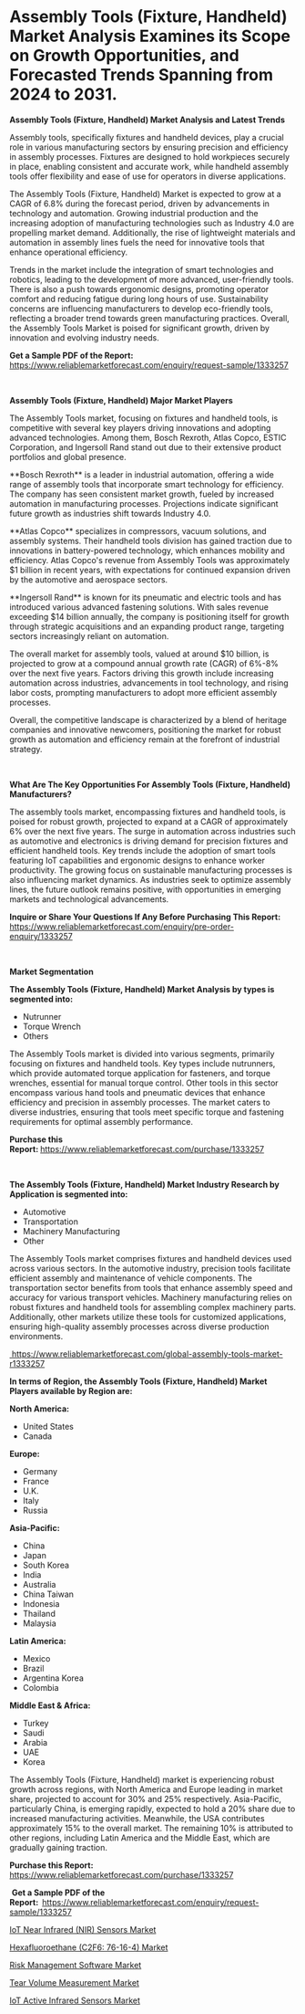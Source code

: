 <p><h1>Assembly Tools (Fixture, Handheld) Market Analysis Examines its Scope on Growth Opportunities, and Forecasted Trends Spanning from 2024 to 2031.</h1></p><p><strong>Assembly Tools (Fixture, Handheld) Market Analysis and Latest Trends</strong></p>
<p><p>Assembly tools, specifically fixtures and handheld devices, play a crucial role in various manufacturing sectors by ensuring precision and efficiency in assembly processes. Fixtures are designed to hold workpieces securely in place, enabling consistent and accurate work, while handheld assembly tools offer flexibility and ease of use for operators in diverse applications.</p><p>The Assembly Tools (Fixture, Handheld) Market is expected to grow at a CAGR of 6.8% during the forecast period, driven by advancements in technology and automation. Growing industrial production and the increasing adoption of manufacturing technologies such as Industry 4.0 are propelling market demand. Additionally, the rise of lightweight materials and automation in assembly lines fuels the need for innovative tools that enhance operational efficiency.</p><p>Trends in the market include the integration of smart technologies and robotics, leading to the development of more advanced, user-friendly tools. There is also a push towards ergonomic designs, promoting operator comfort and reducing fatigue during long hours of use. Sustainability concerns are influencing manufacturers to develop eco-friendly tools, reflecting a broader trend towards green manufacturing practices. Overall, the Assembly Tools Market is poised for significant growth, driven by innovation and evolving industry needs.</p></p>
<p><strong>Get a Sample PDF of the Report:&nbsp;</strong> <a href="https://www.reliablemarketforecast.com/enquiry/request-sample/1333257?utm_campaign=1140&utm_medium=2&utm_source=Github&utm_content=ia&utm_term=01102024&utm_id=assembly-tools-fixture-handheld">https://www.reliablemarketforecast.com/enquiry/request-sample/1333257</a></p>
<p>&nbsp;</p>
<p><strong>Assembly Tools (Fixture, Handheld) Major Market Players</strong></p>
<p><p>The Assembly Tools market, focusing on fixtures and handheld tools, is competitive with several key players driving innovations and adopting advanced technologies. Among them, Bosch Rexroth, Atlas Copco, ESTIC Corporation, and Ingersoll Rand stand out due to their extensive product portfolios and global presence.</p><p>**Bosch Rexroth** is a leader in industrial automation, offering a wide range of assembly tools that incorporate smart technology for efficiency. The company has seen consistent market growth, fueled by increased automation in manufacturing processes. Projections indicate significant future growth as industries shift towards Industry 4.0.</p><p>**Atlas Copco** specializes in compressors, vacuum solutions, and assembly systems. Their handheld tools division has gained traction due to innovations in battery-powered technology, which enhances mobility and efficiency. Atlas Copco's revenue from Assembly Tools was approximately $1 billion in recent years, with expectations for continued expansion driven by the automotive and aerospace sectors.</p><p>**Ingersoll Rand** is known for its pneumatic and electric tools and has introduced various advanced fastening solutions. With sales revenue exceeding $14 billion annually, the company is positioning itself for growth through strategic acquisitions and an expanding product range, targeting sectors increasingly reliant on automation.</p><p>The overall market for assembly tools, valued at around $10 billion, is projected to grow at a compound annual growth rate (CAGR) of 6%-8% over the next five years. Factors driving this growth include increasing automation across industries, advancements in tool technology, and rising labor costs, prompting manufacturers to adopt more efficient assembly processes.</p><p>Overall, the competitive landscape is characterized by a blend of heritage companies and innovative newcomers, positioning the market for robust growth as automation and efficiency remain at the forefront of industrial strategy.</p></p>
<p>&nbsp;</p>
<p><strong>What Are The Key Opportunities For Assembly Tools (Fixture, Handheld) Manufacturers?</strong></p>
<p><p>The assembly tools market, encompassing fixtures and handheld tools, is poised for robust growth, projected to expand at a CAGR of approximately 6% over the next five years. The surge in automation across industries such as automotive and electronics is driving demand for precision fixtures and efficient handheld tools. Key trends include the adoption of smart tools featuring IoT capabilities and ergonomic designs to enhance worker productivity. The growing focus on sustainable manufacturing processes is also influencing market dynamics. As industries seek to optimize assembly lines, the future outlook remains positive, with opportunities in emerging markets and technological advancements.</p></p>
<p><strong>Inquire or Share Your Questions If Any Before Purchasing This Report:</strong> <a href="https://www.reliablemarketforecast.com/enquiry/pre-order-enquiry/1333257?utm_campaign=1140&utm_medium=2&utm_source=Github&utm_content=ia&utm_term=01102024&utm_id=assembly-tools-fixture-handheld">https://www.reliablemarketforecast.com/enquiry/pre-order-enquiry/1333257</a></p>
<p>&nbsp;</p>
<p><strong>Market Segmentation</strong></p>
<p><strong>The Assembly Tools (Fixture, Handheld) Market Analysis by types is segmented into:</strong></p>
<p><ul><li>Nutrunner</li><li>Torque Wrench</li><li>Others</li></ul></p>
<p><p>The Assembly Tools market is divided into various segments, primarily focusing on fixtures and handheld tools. Key types include nutrunners, which provide automated torque application for fasteners, and torque wrenches, essential for manual torque control. Other tools in this sector encompass various hand tools and pneumatic devices that enhance efficiency and precision in assembly processes. The market caters to diverse industries, ensuring that tools meet specific torque and fastening requirements for optimal assembly performance.</p></p>
<p><strong>Purchase this Report:&nbsp;</strong><a href="https://www.reliablemarketforecast.com/purchase/1333257?utm_campaign=1140&utm_medium=2&utm_source=Github&utm_content=ia&utm_term=01102024&utm_id=assembly-tools-fixture-handheld">https://www.reliablemarketforecast.com/purchase/1333257</a></p>
<p>&nbsp;</p>
<p><strong>The Assembly Tools (Fixture, Handheld) Market Industry Research by Application is segmented into:</strong></p>
<p><ul><li>Automotive</li><li>Transportation</li><li>Machinery Manufacturing</li><li>Other</li></ul></p>
<p><p>The Assembly Tools market comprises fixtures and handheld devices used across various sectors. In the automotive industry, precision tools facilitate efficient assembly and maintenance of vehicle components. The transportation sector benefits from tools that enhance assembly speed and accuracy for various transport vehicles. Machinery manufacturing relies on robust fixtures and handheld tools for assembling complex machinery parts. Additionally, other markets utilize these tools for customized applications, ensuring high-quality assembly processes across diverse production environments.</p></p>
<p><a href="https://www.reliablemarketforecast.com/global-assembly-tools-market-r1333257?utm_campaign=1140&utm_medium=2&utm_source=Github&utm_content=ia&utm_term=01102024&utm_id=assembly-tools-fixture-handheld">&nbsp;https://www.reliablemarketforecast.com/global-assembly-tools-market-r1333257</a></p>
<p><strong>In terms of Region, the Assembly Tools (Fixture, Handheld) Market Players available by Region are:</strong></p>
<p>
    <p> <strong> North America: </strong>
        <ul>
            <li>United States</li>
            <li>Canada</li>
        </ul>
        </p> 
    <p> <strong> Europe: </strong>
        <ul>
            <li>Germany</li>
            <li>France</li>
            <li>U.K.</li>
            <li>Italy</li>
            <li>Russia</li>
        </ul>
        </p> 
    <p> <strong> Asia-Pacific: </strong>
        <ul>
            <li>China</li>
            <li>Japan</li>
            <li>South Korea</li>
            <li>India</li>
            <li>Australia</li>
            <li>China Taiwan</li>
            <li>Indonesia</li>
            <li>Thailand</li>
            <li>Malaysia</li>
        </ul>
        </p> 
    <p> <strong> Latin America: </strong>
        <ul>
            <li>Mexico</li>
            <li>Brazil</li>
            <li>Argentina Korea</li>
            <li>Colombia</li>
        </ul>
        </p> 
    <p> <strong> Middle East & Africa: </strong>
        <ul>
            <li>Turkey</li>
            <li>Saudi</li>
            <li>Arabia</li>
            <li>UAE</li>
            <li>Korea</li>
        </ul>
    </p>
    </p>
<p><p>The Assembly Tools (Fixture, Handheld) market is experiencing robust growth across regions, with North America and Europe leading in market share, projected to account for 30% and 25% respectively. Asia-Pacific, particularly China, is emerging rapidly, expected to hold a 20% share due to increased manufacturing activities. Meanwhile, the USA contributes approximately 15% to the overall market. The remaining 10% is attributed to other regions, including Latin America and the Middle East, which are gradually gaining traction.</p></p>
<p><strong>Purchase this Report: </strong><a href="https://www.reliablemarketforecast.com/purchase/1333257?utm_campaign=1140&utm_medium=2&utm_source=Github&utm_content=ia&utm_term=01102024&utm_id=assembly-tools-fixture-handheld">https://www.reliablemarketforecast.com/purchase/1333257</a></p>
<p>&nbsp;<strong>Get a Sample PDF of the Report:&nbsp;&nbsp;</strong><a href="https://www.reliablemarketforecast.com/enquiry/request-sample/1333257?utm_campaign=1140&utm_medium=2&utm_source=Github&utm_content=ia&utm_term=01102024&utm_id=assembly-tools-fixture-handheld">https://www.reliablemarketforecast.com/enquiry/request-sample/1333257</a></p>
<p><strong></strong></p>
<p><p><a href="https://issuu.com/reportprime-2/docs/iot-near-infrared-nir-sensors-marke_b1356818d54d3e?utm_campaign=1140&utm_medium=2&utm_source=Github&utm_content=ia&utm_term=01102024&utm_id=assembly-tools-fixture-handheld">IoT Near Infrared (NIR) Sensors Market</a></p><p><a href="https://github.com/SaraPrifti82/Market-Research-Report-List-1/blob/main/hexafluoroethane-c2f6-76-16-4-market.md?utm_campaign=1140&utm_medium=2&utm_source=Github&utm_content=ia&utm_term=01102024&utm_id=assembly-tools-fixture-handheld">Hexafluoroethane (C2F6: 76-16-4) Market</a></p><p><a href="https://www.linkedin.com/pulse/risk-management-software-market-size-growth-trends-statistics-dmymc?utm_campaign=1140&utm_medium=2&utm_source=Github&utm_content=ia&utm_term=01102024&utm_id=assembly-tools-fixture-handheld">Risk Management Software Market</a></p><p><a href="https://github.com/OrlandoHBarks/Market-Research-Report-List-1/blob/main/tear-volume-measurement-market.md?utm_campaign=1140&utm_medium=2&utm_source=Github&utm_content=ia&utm_term=01102024&utm_id=assembly-tools-fixture-handheld">Tear Volume Measurement Market</a></p><p><a href="https://issuu.com/reportprime-2/docs/iot-active-infrared-sensors-market-_d00b691e32b470?utm_campaign=1140&utm_medium=2&utm_source=Github&utm_content=ia&utm_term=01102024&utm_id=assembly-tools-fixture-handheld">IoT Active Infrared Sensors Market</a></p></p>